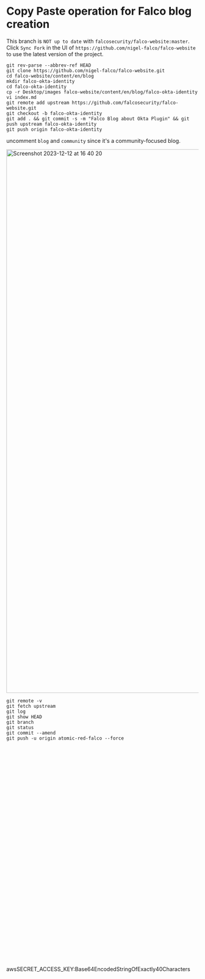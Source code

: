 # Copy Paste operation for Falco blog creation

This branch is ```NOT up to date``` with ```falcosecurity/falco-website:master```. <br/>
Click ```Sync Fork``` in the UI of ```https://github.com/nigel-falco/falco-website``` to use the latest version of the project.

```
git rev-parse --abbrev-ref HEAD
git clone https://github.com/nigel-falco/falco-website.git
cd falco-website/content/en/blog
mkdir falco-okta-identity
cd falco-okta-identity
cp -r Desktop/images falco-website/content/en/blog/falco-okta-identity
vi index.md
git remote add upstream https://github.com/falcosecurity/falco-website.git
git checkout -b falco-okta-identity
git add . && git commit -s -m "Falco Blog about Okta Plugin" && git push upstream falco-okta-identity
git push origin falco-okta-identity
```

uncomment ```blog``` and ```community``` since it's a community-focused blog.


<img width="1424" alt="Screenshot 2023-12-12 at 16 40 20" src="https://github.com/nigel-falco/Disregard/assets/152274017/cf062551-7d2e-44ea-b8a0-44dc4a4c4e1b">

```
git remote -v
git fetch upstream
git log
git show HEAD
git branch
git status
git commit --amend
git push -u origin atomic-red-falco --force
```




<br/><br/><br/><br/><br/><br/><br/><br/><br/><br/><br/><br/><br/><br/><br/><br/><br/><br/><br/><br/><br/><br/><br/><br/><br/><br/><br/><br/><br/><br/><br/><br/><br/>

awsSECRET_ACCESS_KEY:Base64EncodedStringOfExactly40Characters
